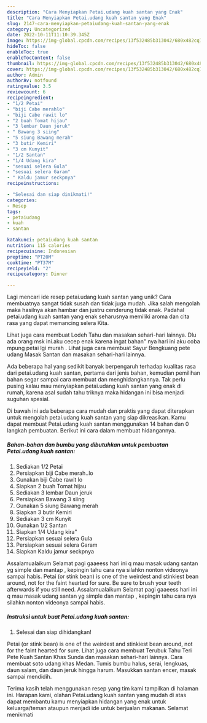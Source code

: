 ```yaml
---
description: "Cara Menyiapkan Petai.udang kuah santan yang Enak"
title: "Cara Menyiapkan Petai.udang kuah santan yang Enak"
slug: 2147-cara-menyiapkan-petaiudang-kuah-santan-yang-enak
category: Uncategorized
date: 2022-10-11T11:10:39.345Z
image: https://img-global.cpcdn.com/recipes/13f532485b313042/680x482cq70/petaiudang-kuah-santan-foto-resep-utama.jpg
hideToc: false
enableToc: true
enableTocContent: false
thumbnail: https://img-global.cpcdn.com/recipes/13f532485b313042/680x482cq70/petaiudang-kuah-santan-foto-resep-utama.jpg
cover: https://img-global.cpcdn.com/recipes/13f532485b313042/680x482cq70/petaiudang-kuah-santan-foto-resep-utama.jpg
author: Admin
authorAv: notfound
ratingvalue: 3.5
reviewcount: 6
recipeingredient:
- "1/2 Petai"
- "biji Cabe merahlo"
- "biji Cabe rawit lo"
- "2 buah Tomat hijau"
- "3 lembar Daun jeruk"
- " Bawang 3 siing"
- "5 siung Bawang merah"
- "3 butir Kemiri"
- "3 cm Kunyit"
- "1/2 Santan"
- "1/4 Udang kira"
- "sesuai selera Gula"
- "sesuai selera Garam"
- " Kaldu jamur seckpnya"
recipeinstructions:

- "Selesai dan siap dinikmati!"
categories:
- Resep
tags:
- petaiudang
- kuah
- santan

katakunci: petaiudang kuah santan 
nutrition: 115 calories
recipecuisine: Indonesian
preptime: "PT20M"
cooktime: "PT37M"
recipeyield: "2"
recipecategory: Dinner

---
```





Lagi mencari ide resep petai.udang kuah santan yang unik? Cara membuatnya sangat tidak susah dan tidak juga mudah. Jika salah mengolah maka hasilnya akan hambar dan justru cenderung tidak enak. Padahal petai.udang kuah santan yang enak seharusnya memiliki aroma dan cita rasa yang dapat memancing selera Kita.





Lihat juga cara membuat Lodeh Tahu dan masakan sehari-hari lainnya. Dlu ada orang msk ini.aku cecep enak karena ingat bahan&#34; nya hari ini aku coba mpung petai lgi murah . Lihat juga cara membuat Sayur Bengkuang pete udang Masak Santan dan masakan sehari-hari lainnya.

Ada beberapa hal yang sedikit banyak berpengaruh terhadap kualitas rasa dari petai.udang kuah santan, pertama dari jenis bahan, kemudian pemilihan bahan segar sampai cara membuat dan menghidangkannya. Tak perlu pusing kalau mau menyiapkan petai.udang kuah santan yang enak di rumah, karena asal sudah tahu triknya maka hidangan ini bisa menjadi suguhan spesial.






Di bawah ini ada beberapa cara mudah dan praktis yang dapat diterapkan untuk mengolah petai.udang kuah santan yang siap dikreasikan. Kamu dapat membuat Petai.udang kuah santan menggunakan 14 bahan dan 0 langkah pembuatan. Berikut ini cara dalam membuat hidangannya.

<!--inarticleads1-->

##### Bahan-bahan dan bumbu yang dibutuhkan untuk pembuatan Petai.udang kuah santan:

1. Sediakan 1/2 Petai
1. Persiapkan biji Cabe merah..lo
1. Gunakan biji Cabe rawit lo
1. Siapkan 2 buah Tomat hijau
1. Sediakan 3 lembar Daun jeruk
1. Persiapkan  Bawang 3 siing
1. Gunakan 5 siung Bawang merah
1. Siapkan 3 butir Kemiri
1. Sediakan 3 cm Kunyit
1. Gunakan 1/2 Santan
1. Siapkan 1/4 Udang kira&#34;
1. Persiapkan sesuai selera Gula
1. Persiapkan sesuai selera Garam
1. Siapkan  Kaldu jamur seckpnya


Assalamualaikum Selamat pagi gaaeess hari ini q mau masak udang santan yg simple dan mantap , kepingin tahu cara nya silahkn nonton videonya sampai habis. Petai (or stink bean) is one of the weirdest and stinkiest bean around, not for the faint hearted for sure. Be sure to brush your teeth afterwards if you still need. Assalamualaikum Selamat pagi gaaeess hari ini q mau masak udang santan yg simple dan mantap , kepingin tahu cara nya silahkn nonton videonya sampai habis. 

<!--inarticleads2-->

##### Instruksi untuk buat Petai.udang kuah santan:


1. Selesai dan siap dihidangkan!

Petai (or stink bean) is one of the weirdest and stinkiest bean around, not for the faint hearted for sure. Lihat juga cara membuat Terubuk Tahu Teri Pete Kuah Santan Khas Sunda dan masakan sehari-hari lainnya. Cara membuat soto udang khas Medan. Tumis bumbu halus, serai, lengkuas, daun salam, dan daun jeruk hingga harum. Masukkan santan encer, masak sampai mendidih. 

Terima kasih telah menggunakan resep yang tim kami tampilkan di halaman ini. Harapan kami, olahan Petai.udang kuah santan yang mudah di atas dapat membantu kamu menyiapkan hidangan yang enak untuk keluarga/teman ataupun menjadi ide untuk berjualan makanan. Selamat menikmati
